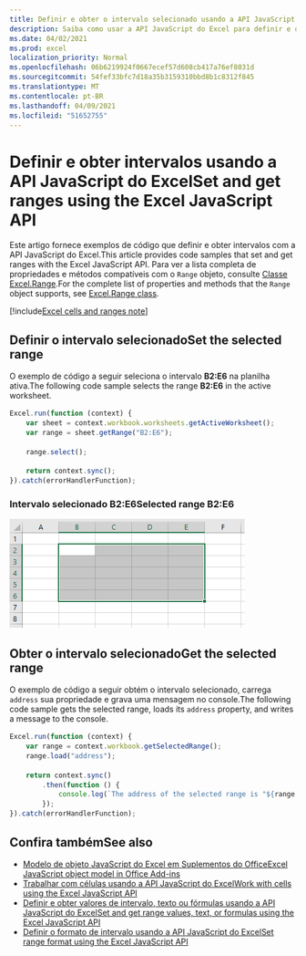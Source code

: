 ```yaml
---
title: Definir e obter o intervalo selecionado usando a API JavaScript do Excel
description: Saiba como usar a API JavaScript do Excel para definir e obter intervalos usando a API JavaScript do Excel.
ms.date: 04/02/2021
ms.prod: excel
localization_priority: Normal
ms.openlocfilehash: 06b6219924f0667ecef57d608cb417a76ef8031d
ms.sourcegitcommit: 54fef33bfc7d18a35b3159310bbd8b1c8312f845
ms.translationtype: MT
ms.contentlocale: pt-BR
ms.lasthandoff: 04/09/2021
ms.locfileid: "51652755"
---
```

# <a name="set-and-get-ranges-using-the-excel-javascript-api"></a><span data-ttu-id="643a1-103">Definir e obter intervalos usando a API JavaScript do Excel</span><span class="sxs-lookup"><span data-stu-id="643a1-103">Set and get ranges using the Excel JavaScript API</span></span>

<span data-ttu-id="643a1-104">Este artigo fornece exemplos de código que definir e obter intervalos com a API JavaScript do Excel.</span><span class="sxs-lookup"><span data-stu-id="643a1-104">This article provides code samples that set and get ranges with the Excel JavaScript API.</span></span> <span data-ttu-id="643a1-105">Para ver a lista completa de propriedades e métodos compatíveis com o `Range` objeto, consulte [Classe Excel.Range](/javascript/api/excel/excel.range).</span><span class="sxs-lookup"><span data-stu-id="643a1-105">For the complete list of properties and methods that the `Range` object supports, see [Excel.Range class](/javascript/api/excel/excel.range).</span></span>

[!include[Excel cells and ranges note](../includes/note-excel-cells-and-ranges.md)]

## <a name="set-the-selected-range"></a><span data-ttu-id="643a1-106">Definir o intervalo selecionado</span><span class="sxs-lookup"><span data-stu-id="643a1-106">Set the selected range</span></span>

<span data-ttu-id="643a1-107">O exemplo de código a seguir seleciona o intervalo **B2:E6** na planilha ativa.</span><span class="sxs-lookup"><span data-stu-id="643a1-107">The following code sample selects the range **B2:E6** in the active worksheet.</span></span>

```js
Excel.run(function (context) {
    var sheet = context.workbook.worksheets.getActiveWorksheet();
    var range = sheet.getRange("B2:E6");

    range.select();

    return context.sync();
}).catch(errorHandlerFunction);
```

### <a name="selected-range-b2e6"></a><span data-ttu-id="643a1-108">Intervalo selecionado B2:E6</span><span class="sxs-lookup"><span data-stu-id="643a1-108">Selected range B2:E6</span></span>

![Intervalo selecionado no Excel](../images/excel-ranges-set-selection.png)

## <a name="get-the-selected-range"></a><span data-ttu-id="643a1-110">Obter o intervalo selecionado</span><span class="sxs-lookup"><span data-stu-id="643a1-110">Get the selected range</span></span>

<span data-ttu-id="643a1-111">O exemplo de código a seguir obtém o intervalo selecionado, carrega `address` sua propriedade e grava uma mensagem no console.</span><span class="sxs-lookup"><span data-stu-id="643a1-111">The following code sample gets the selected range, loads its `address` property, and writes a message to the console.</span></span>

```js
Excel.run(function (context) {
    var range = context.workbook.getSelectedRange();
    range.load("address");

    return context.sync()
        .then(function () {
            console.log(`The address of the selected range is "${range.address}"`);
        });
}).catch(errorHandlerFunction);
```

## <a name="see-also"></a><span data-ttu-id="643a1-112">Confira também</span><span class="sxs-lookup"><span data-stu-id="643a1-112">See also</span></span>

- [<span data-ttu-id="643a1-113">Modelo de objeto JavaScript do Excel em Suplementos do Office</span><span class="sxs-lookup"><span data-stu-id="643a1-113">Excel JavaScript object model in Office Add-ins</span></span>](excel-add-ins-core-concepts.md)
- [<span data-ttu-id="643a1-114">Trabalhar com células usando a API JavaScript do Excel</span><span class="sxs-lookup"><span data-stu-id="643a1-114">Work with cells using the Excel JavaScript API</span></span>](excel-add-ins-cells.md)
- [<span data-ttu-id="643a1-115">Definir e obter valores de intervalo, texto ou fórmulas usando a API JavaScript do Excel</span><span class="sxs-lookup"><span data-stu-id="643a1-115">Set and get range values, text, or formulas using the Excel JavaScript API</span></span>](excel-add-ins-ranges-set-get-values.md)
- [<span data-ttu-id="643a1-116">Definir o formato de intervalo usando a API JavaScript do Excel</span><span class="sxs-lookup"><span data-stu-id="643a1-116">Set range format using the Excel JavaScript API</span></span>](excel-add-ins-ranges-set-format.md)
